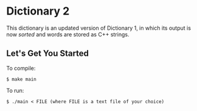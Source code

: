 # Dictionary 2

This dictionary is an updated version of Dictionary 1, in which its output is now *sorted* and words are stored as C++ strings.

## Let's Get You Started

To compile: 

	$ make main

To run:

	$ ./main < FILE (where FILE is a text file of your choice)